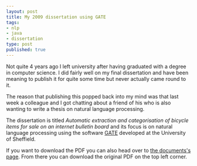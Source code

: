 ```yaml
---
layout: post
title: My 2009 dissertation using GATE
tags:
- nlp
- java
- dissertation
type: post
published: true
---
```


Not quite 4 years ago I left university after having graduated with a degree
in computer science. I did fairly well on my final dissertation and have
been meaning to publish it for quite some time but never actually came round
to it.

The reason that publishing this popped back into my mind was that last week
a colleague and I got chatting about a friend of his who is also wanting to
write a thesis on natural language processing.

The dissertation is titled _Automatic extraction and categorisation of
bicycle items for sale on an internet bulletin board_ and its focus is
on natural language processing using the software [GATE](http://gate.ac.uk/)
developed at the University of Sheffield.

If you want to download the PDF you can also head over to
[the documents's page](https://docs.google.com/file/d/0B8fpFPFuEud6MExRcGJmVDhBc3M/edit).
From there you can download the original PDF on the top left corner.
